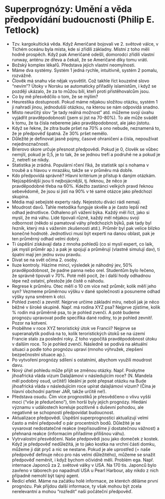 # Superprognózy: Umění a věda předpovídání budoucnosti (Philip E. Tetlock)
* Tzv. kargokultická věda. Když Američané bojovali ve 2. světové válce, v Tichém oceánu byla místa, kde si zřídili základny. Místní z toho měli hodně prospěch. Když pak Američané odešli, domorodci zřídili vlastní runway, anténu ze dřeva a čekali, že se Američané díky tomu vrátí.
* Božský komplex lékařů. Představa jejich vlastní neomylnosti.
* Máme dva systémy. Systém 1 jedná rychle, intuitivně, systém 2 pomalu, rozvážně.
* Člověk má snahu vše nějak vysvětlit. Což takhle říct kouzelné slovo “nevím”? Útoky v Norsku se automaticky přiřadily islamistům, i když se později ukázalo, že za to můžou bílí, kteří proti přistěhovalcům jsou.
* Co by mě přesvědčilo o tom, že se mýlím?
* Heurestika dostupnosti. Pokud máme nějakou složitou otázku, systém 1 ji nahradí jinou, jednodušší otázkou, na kterou se nám odpovídá snadno.
* Místo neurčitý slov “je tady reálná možnost” atd. můžeme svojí úvahu vyjádřit pravděpodobností (jsem si jist na 70-80%). To ale může svádět k tomu, že ta čísla nebereme jako pravděpodobnost, ale jako jistotu.
* Když se řekne, že zítra bude pršet na 70% a ono nebude, neznamená to, že je předpověď špatná. Ze 30% pršet nemělo. 
* Důležité je definovat jasně pojmy, časové ohraničení a čísla, nepoužívat nejednoznačnosti.
* Brierovo skore určuje přesnost předpovědi. Pokud je 0, člověk se vůbec nemýlí, pokud je 0,5, je to tak, že se jednou trefí a podruhé ne a pokud je 2, netrefí se nikdy.
* Statistika je zrádná. Populární rčení říká, že statistik spí s nohama v troubě a s hlavou v mrazáku, takže se v průměru má dobře.
* Kdo předpovídá správně? Hlavní kritérium je přístup k daným otázkám. Nejúspěšnější jsou ti nejbojácnější, tj. řeknou, že něco je pravděpodobné třeba na 60%. Kdežto zastánci velkých pravd řeknou sebevědomě, že jsou si jistí na 90% v té samé otázce jako předchozí skupina.
* Média mají sebejisté experty rády. Nejestotu diváci rádi nemají.
* Moudrost davů. Tahle metodika funguje skvěle a je často lepší než odhad jednotlivce. Odhaleno při vážení býka. Každý měl říct, jako si myslí, že má váhu. Lidé tipovali různě, každý měl nějakou svoji odbornost (někdo si pamatoval váhy předchozích býků, pak tady byl řezník, který má s vážením zkušenosti atd.). Průměr byl pak velice blízko konečné hodnotě. Jednotlivci musí být experti na danou oblast, pak je ten průměrný odhad velmi dobrý.
* Ti úspěšní získávají data z mnoha pohledů (co si myslí expert, co laik, jak myslí průměr ap.) a pak je spojují a průměrují (vlastně simulují dav), ti špatní mají jen jednu svou pravdu.
* Dívat se na svět očima 2. osoby.
* Iluze kontroly. Házíme mincí, výsledek je náhodný jev, 50% pravděpodobnost, že padne panna nebo orel. Studentům bylo řečeno, že správně tipovali v 70%. Poté měli pocit, že i další hody odhadnou lépe než ostatní, přestože jde čistě o náhodu.
* Regrese k průměru. Otec měří o 10 cm více než průměr, kolik měří jeho syn? Vezmeme průměrnou výšku v dané společnosti a posuneme odhad výšky syna směrem k otci.
* Pohled zvenčí a zevnitř. Nejprve určíme základní míru, neboli jak je něco běžné v široké skupině. Např. má rodina XYZ psa? Nejprve zjistíme, kolik % rodin má průměrně psa, to je pohled zvenčí. A poté budeme prognozu upravovat podle specifika dané rodiny, to je pohled zevnitř. Pozor na kotvení.
* Proběhne v roce XYZ teroristický útok ve Francii? Nejprve se superanalytik podívá na to, kolik teroristických útoků se na území Francie stalo za poslední roky. Z toho vypočítá pravděpodobnost útoku v dalším roce. To je pohled zvenčí. Následně se podívá na aktuální situaci a podle toho prognózu upraví (mnoho výhružek, zlepšení bezpečnostní situace ap.).
* Po vytvoření prognózy sdílení s ostatními, abychom využili moudrost davu.
* Nový úhel pohledu může přijít se změnou otázky. Např. Poskytne jihoafrická vláda vizum Dalajlámovi v následujícím roce? (N. Mandela měl podobný osud, určitě!) Ideální je poté přepsat otázku na Bude jihoafrická vláda v následujícím roce upírat dalajlámovi vízum? (Čína je hlavní obchodní partner JAR, takže určitě ne!).
* Představa osudu. Čím více prognostiků je přesvědčeno o vlivu vyšší moci (“vše je předurčeno”), tím horší byly jejich prognózy. Hledání významu v událostech koreluje pozitivně s duševní pohodou, ale negativně se schopností předpovídat budoucnost.
* Aktualizace předpovědí. Úspěšní superprognostici aktualizují velmi často a mění předpověď o pár procentních bodů. Důležité je se vyvarovat nedostatečné reakce (nepřisoudíme jí dostatečnou vážnost) a přehnaná reakce (informacím přiřadíme přílišnou váhu). 
* Vytrvalostní přesvědčení. Naše předpovědi jsou jako domeček z kostek. Když je předpověď nedůležitá, je to jako kostka na vrchní části domku, můžeme ji dát pryč a nic se nestane. Pokud je ale uprostřed (= naše předpověď definuje něco pro nás velmi důležitého), můžeme se snažit předpověď neměnit, i když bychom očividně měli. Problém ega. Např. internace Japonců za 2. světové války v USA. Na 170 tis. Japonců bylo zavřeno v táborech po napadnutí USA u Pearl Harbour, aby nikdo z nich případně nemohl být tajný agent.
* Ředící efekt. Máme na začátku holé informace, ze kteréch děláme první prognózu. Pak přijdou další informace, ty však mohou být zcela nerelevantní a mohou “rozředit” naši počáteční předpověď.

